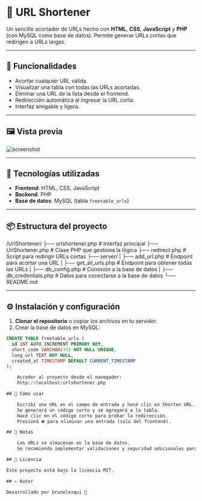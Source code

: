# 🔗 URL Shortener

Un sencillo acortador de URLs hecho con **HTML**, **CSS**, **JavaScript** y **PHP** (con MySQL como base de datos). 
Permite generar URLs cortas que redirigen a URLs largas.

---

## 🚀 Funcionalidades

- Acortar cualquier URL válida.
- Visualizar una tabla con todas las URLs acortadas.
- Eliminar una URL de la lista desde el frontend.
- Redirección automática al ingresar la URL corta.
- Interfaz amigable y ligera.

---

## 🖼️ Vista previa

![screenshot](snapshot.png) 

---

## 🧱 Tecnologías utilizadas

- **Frontend**: HTML, CSS, JavaScript
- **Backend**: PHP 
- **Base de datos**: MySQL (tabla `freetable_urls`)

---

## 📦 Estructura del proyecto

/UrlShortener/
 ├── urlshortener.php # Interfaz principal
 ├── UrlShortener.php # Clase PHP que gestiona la lógica
 ├── redirect.php # Script para redirigir URLs cortas
 ├── server/
 |   ├── add_url.php # Endpoint para acortar una URL
 |   ├── get_all_urls.php # Endpoint para obtener todas las URLs
 |   ├── db_config.php # Conexión a la base de datos
 |   ├── db_credentials.php # Datos para conectarse a la base de datos
 └── README.md


---

## ⚙️ Instalación y configuración

1. **Clonar el repositorio** o copiar los archivos en tu servidor.
2. Crear la base de datos en MySQL:

```sql
CREATE TABLE freetable_urls (
  id INT AUTO_INCREMENT PRIMARY KEY,
  short_code VARCHAR(10) NOT NULL UNIQUE,
  long_url TEXT NOT NULL,
  created_at TIMESTAMP DEFAULT CURRENT_TIMESTAMP
);

    Acceder al proyecto desde el navegador:
    http://localhost/urlshortener.php

## 🧪 Cómo usar

    Escribí una URL en el campo de entrada y hacé clic en Shorten URL.
    Se generará un código corto y se agregará a la tabla.
    Hacé clic en el código corto para probar la redirección.
    Presioná ❌ para eliminar una entrada (solo del frontend).

## 📌 Notas

    Las URLs se almacenan en la base de datos.
    Se recomienda implementar validaciones y seguridad adicionales para producción (como sanitización, verificación de URLs válidas, tokens, etc).

## 📄 Licencia

Este proyecto está bajo la licencia MIT.

## ✍️ Autor

Desarrollado por brunelesqui 🚀